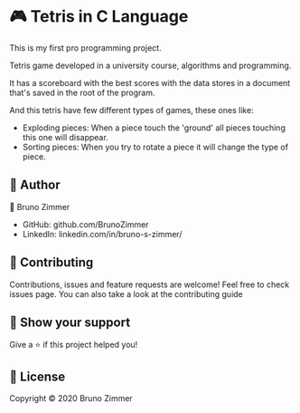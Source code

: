 # :video_game: Tetris in C Language

This is my first pro programming project.

Tetris game developed in a university course, algorithms and programming.

It has a scoreboard with the best scores with the data stores in a document that's saved in the root of the program.

And this tetris have few different types of games, these ones like:
- Exploding pieces:
    When a piece touch the 'ground' all pieces touching this one will disappear.
- Sorting pieces:
    When you try to rotate a piece it will change the type of piece.

## 👤 Author
:man: Bruno Zimmer
- GitHub: github.com/BrunoZimmer
- LinkedIn: linkedin.com/in/bruno-s-zimmer/
## 🤝 Contributing
Contributions, issues and feature requests are welcome!
Feel free to check issues page. You can also take a look at the contributing guide

## :star2: Show your support
Give a ⭐️ if this project helped you!

## 📝 License
Copyright © 2020 Bruno Zimmer
